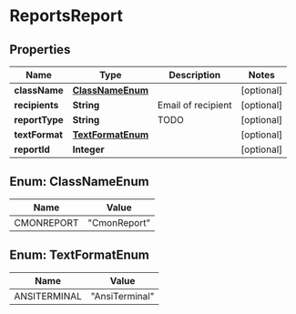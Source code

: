 

# ReportsReport


## Properties

| Name | Type | Description | Notes |
|------------ | ------------- | ------------- | -------------|
|**className** | [**ClassNameEnum**](#ClassNameEnum) |  |  [optional] |
|**recipients** | **String** | Email of recipient |  [optional] |
|**reportType** | **String** | TODO |  [optional] |
|**textFormat** | [**TextFormatEnum**](#TextFormatEnum) |  |  [optional] |
|**reportId** | **Integer** |  |  [optional] |



## Enum: ClassNameEnum

| Name | Value |
|---- | -----|
| CMONREPORT | &quot;CmonReport&quot; |



## Enum: TextFormatEnum

| Name | Value |
|---- | -----|
| ANSITERMINAL | &quot;AnsiTerminal&quot; |



